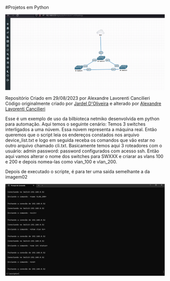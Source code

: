 #Projetos em Python

![image](https://github.com/alcancil/Projetos_em_Python/blob/main/automacao/netmiko/01/imagens/imagem01.png)

Repositório Criado em 29/08/2023 por Alexandre Lavorenti Cancilieri
Código originalmente criado por [Jardel D'Oliveira](https://www.linkedin.com/in/jardeldoliveira/) e alterado por [Alexandre Lavorenti Cancilieri](https://www.linkedin.com/in/alexandre-lavorenti-cancilieri/)

Esse é um exemplo de uso da bilbioteca netmiko desenvolvida em python para automação. Aqui temos o seguinte cenário: Temos 3 switches interligados a uma núvem. Essa núvem representa a máquina real. Então queremos que o script leia os endereços constados nos arquivo device_list.txt e logo em seguida receba os comandos que vão estar no outro arquivo chamado cli.txt. Basicamente temos aqui 3 roteadores com o usuário: admin password: password configurados com acesso ssh. Então aqui vamos alterar o nome dos switches para SWXXX e criarar as vlans 100 e 200 e depois nomea-las como vlan_100 e vlan_200.

Depois de executado o scripte, é para ter uma saida semelhante a da imagem02

![image](https://github.com/alcancil/Projetos_em_Python/blob/main/automacao/netmiko/01/imagens/imagem02.png)
